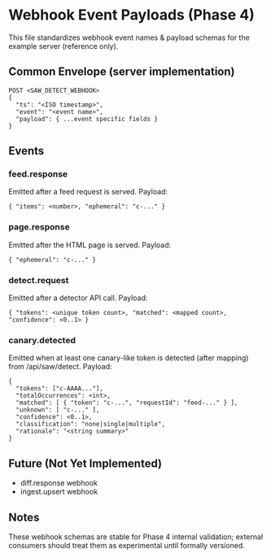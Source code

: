 # Webhook Event Payloads (Phase 4)

This file standardizes webhook event names & payload schemas for the example server (reference only).

## Common Envelope (server implementation)
```
POST <SAW_DETECT_WEBHOOK>
{
  "ts": "<ISO timestamp>",
  "event": "<event name>",
  "payload": { ...event specific fields }
}
```

## Events

### feed.response
Emitted after a feed request is served.
Payload:
```
{ "items": <number>, "ephemeral": "c-..." }
```

### page.response
Emitted after the HTML page is served.
Payload:
```
{ "ephemeral": "c-..." }
```

### detect.request
Emitted after a detector API call.
Payload:
```
{ "tokens": <unique token count>, "matched": <mapped count>, "confidence": <0..1> }
```

### canary.detected
Emitted when at least one canary-like token is detected (after mapping) from /api/saw/detect.
Payload:
```
{
  "tokens": ["c-AAAA..."],
  "totalOccurrences": <int>,
  "matched": [ { "token": "c-...", "requestId": "feed-..." } ],
  "unknown": [ "c-..." ],
  "confidence": <0..1>,
  "classification": "none|single|multiple",
  "rationale": "<string summary>"
}
```

## Future (Not Yet Implemented)
- diff.response webhook
- ingest.upsert webhook

## Notes
These webhook schemas are stable for Phase 4 internal validation; external consumers should treat them as experimental until formally versioned.
